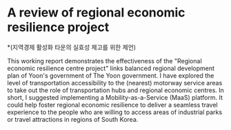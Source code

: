 # A review of regional economic resilience project 
*(지역경제 활성화 타운의 실효성 제고를 위한 제언)

This working report demonstrates the effectiveness of the "Regional economic resilience centre project" links balanced regional development plan of Yoon's government of The Yoon government. I have explored the level of transportation accessibility to the (nearest) motorway service areas to take out the role of transportation hubs and regional economic centres. In short, I suggested implementing a Mobility-as-a-Service (MaaS) platform. It could help foster regional economic resilience to deliver a seamless travel experience to the people who are willing to access areas of industrial parks or travel attractions in regions of South Korea.
